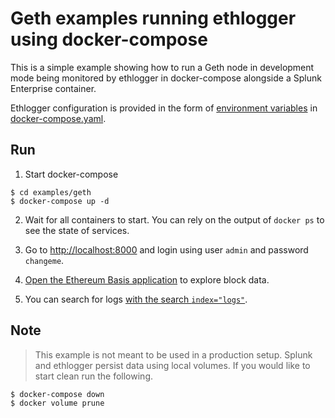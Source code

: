 # Geth examples running ethlogger using docker-compose

This is a simple example showing how to run a Geth node in development mode being monitored by ethlogger in docker-compose alongside a Splunk Enterprise container.

Ethlogger configuration is provided in the form of [environment variables](../../docs/cli.md#environment-variables) in [docker-compose.yaml](./docker-compose.yaml#L25).

## Run

1. Start docker-compose

```sh-session
$ cd examples/geth
$ docker-compose up -d
```

2. Wait for all containers to start.
   You can rely on the output of `docker ps` to see the state of services.

3. Go to [http://localhost:8000](http://localhost:8000) and login using user `admin` and password `changeme`.

4. [Open the Ethereum Basis application](http://localhost:8000/en-US/app/ethereum-basics/introduction) to explore block data.

5. You can search for logs [with the search `index="logs"`](http://localhost:8000/en-US/app/search/search?q=search%20index%3D%22logs%22).

## Note

> This example is not meant to be used in a production setup.
> Splunk and ethlogger persist data using local volumes. If you would like to start clean run the following.

```sh-session
$ docker-compose down
$ docker volume prune
```

